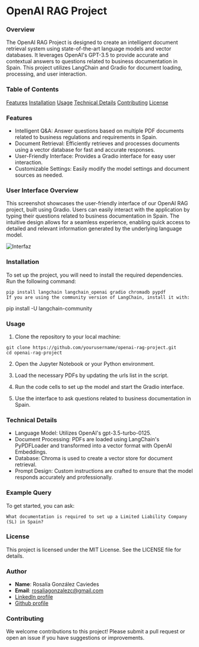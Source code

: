 # OpenAI RAG Project

### Overview

The OpenAI RAG Project is designed to create an intelligent document retrieval system using state-of-the-art language models and vector databases. It leverages OpenAI's GPT-3.5 to provide accurate and contextual answers to questions related to business documentation in Spain. This project utilizes LangChain and Gradio for document loading, processing, and user interaction.

### Table of Contents
[Features](#Features)
[Installation](#Installation)
[Usage](#Usage)
[Technical Details](#Technical_Details)
[Contributing](#Contributing)
[License](#License)

### Features

- Intelligent Q&A: Answer questions based on multiple PDF documents related to business regulations and requirements in Spain.
- Document Retrieval: Efficiently retrieves and processes documents using a vector database for fast and accurate responses.
- User-Friendly Interface: Provides a Gradio interface for easy user interaction.
- Customizable Settings: Easily modify the model settings and document sources as needed.

### User Interface Overview
This screenshot showcases the user-friendly interface of our OpenAI RAG project, built using Gradio. Users can easily interact with the application by typing their questions related to business documentation in Spain. The intuitive design allows for a seamless experience, enabling quick access to detailed and relevant information generated by the underlying language model.

![Interfaz](interfaz.png)

### Installation
To set up the project, you will need to install the required dependencies. Run the following command:

```
pip install langchain langchain_openai gradio chromadb pypdf
If you are using the community version of LangChain, install it with:
```


pip install -U langchain-community

### Usage

1. Clone the repository to your local machine:

```
git clone https://github.com/yourusername/openai-rag-project.git
cd openai-rag-project
```

2. Open the Jupyter Notebook or your Python environment.

3. Load the necessary PDFs by updating the urls list in the script.

4. Run the code cells to set up the model and start the Gradio interface.

5. Use the interface to ask questions related to business documentation in Spain.

### Technical Details

- Language Model: Utilizes OpenAI's gpt-3.5-turbo-0125.
- Document Processing: PDFs are loaded using LangChain's PyPDFLoader and transformed into a vector format with OpenAI Embeddings.
- Database: Chroma is used to create a vector store for document retrieval.
- Prompt Design: Custom instructions are crafted to ensure that the model responds accurately and professionally.

### Example Query

To get started, you can ask:

```
What documentation is required to set up a Limited Liability Company (SL) in Spain?
```

### License

This project is licensed under the MIT License. See the LICENSE file for details.


### Author

- **Name**: Rosalía González Caviedes
- **Email**: rosaliagonzalezc@gmail.com
- [LinkedIn profile](https://www.linkedin.com/in/rosaliagonzalezcaviedes/)
- [Github profile](https://github.com/liagcaviedes)

### Contributing
We welcome contributions to this project! Please submit a pull request or open an issue if you have suggestions or improvements.